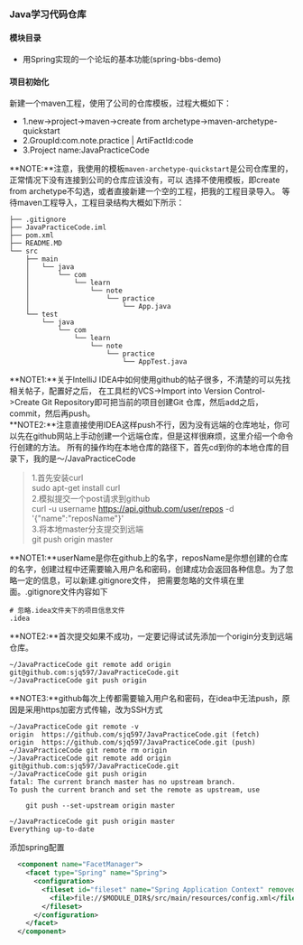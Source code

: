 ### Java学习代码仓库

#### 模块目录
* 用Spring实现的一个论坛的基本功能(spring-bbs-demo)

#### 项目初始化
新建一个maven工程，使用了公司的仓库模板，过程大概如下：
* 1.new->project->maven->create from archetype->maven-archetype-quickstart
* 2.GroupId:com.note.practice | ArtiFactId:code
* 3.Project name:JavaPracticeCode

**NOTE:**注意，我使用的模板`maven-archetype-quickstart`是公司仓库里的，正常情况下没有连接到公司的仓库应该没有，可以
选择不使用模板，即create from archetype不勾选，或者直接新建一个空的工程，把我的工程目录导入。
等待maven工程导入，工程目录结构大概如下所示：
```
├── .gitignore
├── JavaPracticeCode.iml
├── pom.xml
├── README.MD
└── src
    ├── main
    │   └── java
    │       └── com
    │           └── learn
    │               └── note
    │                   └── practice
    │                       └── App.java
    └── test
        └── java
            └── com
                └── learn
                    └── note
                        └── practice
                            └── AppTest.java

```
**NOTE1:**关于IntelliJ IDEA中如何使用github的帖子很多，不清楚的可以先找相关帖子，配置好之后，
在工具栏的VCS->Import into Version Control->Create Git Repository即可把当前的项目创建Git
仓库，然后add之后，commit，然后再push。  
**NOTE2:**注意直接使用IDEA这样push不行，因为没有远端的仓库地址，你可以先在github网站上手动创建一个远端仓库，但是这样很麻烦，这里介绍一个命令行创建的方法。
所有的操作均在本地仓库的路径下，首先cd到你的本地仓库的目录下，我的是～/JavaPracticeCode
> 1.首先安装curl  
>  sudo apt-get install curl  
> 2.模拟提交一个post请求到github  
> curl -u username https://api.github.com/user/repos -d '{"name":"reposName"}'  
> 3.将本地master分支提交到远端  
> git push origin master

**NOTE1:**userName是你在github上的名字，reposName是你想创建的仓库的名字，创建过程中还需要输入用户名和密码，创建成功会返回各种信息。为了忽略一定的信息，可以新建.gitignore文件，
把需要忽略的文件填在里面。.gitignore文件内容如下
```
# 忽略.idea文件夹下的项目信息文件
.idea
```
**NOTE2:**首次提交如果不成功，一定要记得试试先添加一个origin分支到远端仓库。
```
~/JavaPracticeCode git remote add origin git@github.com:sjq597/JavaPracticeCode.git
~/JavaPracticeCode git push origin
```
**NOTE3:**github每次上传都需要输入用户名和密码，在idea中无法push，原因是采用https加密方式传输，改为SSH方式
```shell
~/JavaPracticeCode git remote -v
origin	https://github.com/sjq597/JavaPracticeCode.git (fetch)
origin	https://github.com/sjq597/JavaPracticeCode.git (push)
~/JavaPracticeCode git remote rm origin
~/JavaPracticeCode git remote add origin git@github.com:sjq597/JavaPracticeCode.git
~/JavaPracticeCode git push origin
fatal: The current branch master has no upstream branch.
To push the current branch and set the remote as upstream, use

    git push --set-upstream origin master

~/JavaPracticeCode git push origin master
Everything up-to-date
```
添加spring配置
```xml
  <component name="FacetManager">
    <facet type="Spring" name="Spring">
      <configuration>
        <fileset id="fileset" name="Spring Application Context" removed="false">
          <file>file://$MODULE_DIR$/src/main/resources/config.xml</file>
        </fileset>
      </configuration>
    </facet>
  </component>
```